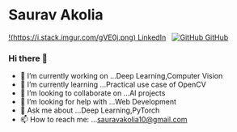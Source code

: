 # Saurav Akolia 

[!(https://i.stack.imgur.com/gVE0j.png) LinkedIn](https://www.linkedin.com/)
&nbsp;
[![GitHub](https://i.stack.imgur.com/tskMh.png) GitHub](https://github.com/)

    
### Hi there 👋

<!--
**sauravakolia/sauravakolia** is a ✨ _special_ ✨ repository because its `README.md` (this file) appears on your GitHub profile.

Here are some ideas to get you started:
-->

* 🔭 I’m currently working on ...Deep Learning,Computer Vision
* 🌱 I’m currently learning ...Practical use case of OpenCV
* 👯 I’m looking to collaborate on ...AI projects
* 🤔 I’m looking for help with ...Web Development
* 💬 Ask me about ...Deep Learning,PyTorch
* 📫 How to reach me: ...[sauravakolia10@gmail.com](sauravakolia10@gmail.com)

